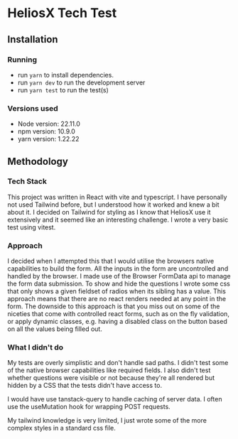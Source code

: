 # HeliosX Tech Test

## Installation

### Running

- run `yarn` to install dependencies.
- run `yarn dev` to run the development server
- run `yarn test` to run the test(s)

### Versions used

- Node version: 22.11.0
- npm version: 10.9.0
- yarn version: 1.22.22

## Methodology

### Tech Stack

This project was written in React with vite and typescript.
I have personally not used Tailwind before, but I understood how it worked and knew a bit about it. I decided on Tailwind for styling as I know that HeliosX use it extensively and it seemed like an interesting challenge.
I wrote a very basic test using vitest.

### Approach

I decided when I attempted this that I would utilise the browsers native capabilities to build the form.
All the inputs in the form are uncontrolled and handled by the browser.
I made use of the Browser FormData api to manage the form data submission.
To show and hide the questions I wrote some css that only shows a given fieldset of radios when its sibling has a value.
This approach means that there are no react renders needed at any point in the form.
The downside to this approach is that you miss out on some of the niceties that come with controlled react forms, such as on the fly validation, or apply dynamic classes, e.g. having a disabled class on the button based on all the values being filled out.

### What I didn't do

My tests are overly simplistic and don't handle sad paths. I didn't test some of the native browser capabilities like required fields. I also didn't test whether questions were visible or not because they're all rendered but hidden by a CSS that the tests didn't have access to.

I would have use tanstack-query to handle caching of server data. I often use the useMutation hook for wrapping POST requests.

My tailwind knowledge is very limited, I just wrote some of the more complex styles in a standard css file.

